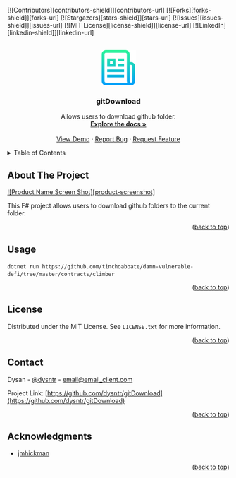 <!-- Improved compatibility of back to top link: See: https://github.com/othneildrew/Best-README-Template/pull/73 -->

<a name="readme-top"></a>

<!--
*** Thanks for checking out the Best-README-Template. If you have a suggestion
*** that would make this better, please fork the repo and create a pull request
*** or simply open an issue with the tag "enhancement".
*** Don't forget to give the project a star!
*** Thanks again! Now go create something AMAZING! :D
-->

<!-- PROJECT SHIELDS -->
<!--
*** I'm using markdown "reference style" links for readability.
*** Reference links are enclosed in brackets [ ] instead of parentheses ( ).
*** See the bottom of this document for the declaration of the reference variables
*** for contributors-url, forks-url, etc. This is an optional, concise syntax you may use.
*** https://www.markdownguide.org/basic-syntax/#reference-style-links
-->

[![Contributors][contributors-shield]][contributors-url]
[![Forks][forks-shield]][forks-url]
[![Stargazers][stars-shield]][stars-url]
[![Issues][issues-shield]][issues-url]
[![MIT License][license-shield]][license-url]
[![LinkedIn][linkedin-shield]][linkedin-url]

<!-- PROJECT LOGO -->
<br />
<div align="center">
  <a href="https://github.com/dysntr/gitDownload">
    <img src="images/logo.png" alt="Logo" width="80" height="80">
  </a>

<h3 align="center">gitDownload</h3>

  <p align="center">
    Allows users to download github folder.
    <br />
    <a href="https://github.com/dysntr/gitDownload"><strong>Explore the docs »</strong></a>
    <br />
    <br />
    <a href="https://github.com/dysntr/gitDownload">View Demo</a>
    ·
    <a href="https://github.com/dysntr/gitDownload/issues">Report Bug</a>
    ·
    <a href="https://github.com/dysntr/gitDownload/issues">Request Feature</a>
  </p>
</div>

<!-- TABLE OF CONTENTS -->
<details>
  <summary>Table of Contents</summary>
  <ol>
    <li>
      <a href="#about-the-project">About The Project</a>
    </li>
    <li><a href="#usage">Usage</a></li>
    <li><a href="#license">License</a></li>
    <li><a href="#contact">Contact</a></li>
    <li><a href="#acknowledgments">Acknowledgments</a></li>
  </ol>
</details>

<!-- ABOUT THE PROJECT -->

## About The Project

[![Product Name Screen Shot][product-screenshot]](https://example.com)

This F# project allows users to download github folders to the current folder.

<p align="right">(<a href="#readme-top">back to top</a>)</p>


<!-- GETTING STARTED -->

<!-- USAGE EXAMPLES -->

## Usage

`dotnet run https://github.com/tinchoabbate/damn-vulnerable-defi/tree/master/contracts/climber`

<p align="right">(<a href="#readme-top">back to top</a>)</p>

<!-- ROADMAP -->

## License

Distributed under the MIT License. See `LICENSE.txt` for more information.

<p align="right">(<a href="#readme-top">back to top</a>)</p>

<!-- CONTACT -->

## Contact

Dysan - [@dysntr](https://twitter.com/dysntr) - email@email_client.com

Project Link: [https://github.com/dysntr/gitDownload](https://github.com/dysntr/gitDownload)

<p align="right">(<a href="#readme-top">back to top</a>)</p>

<!-- ACKNOWLEDGMENTS -->

## Acknowledgments

- [jmhickman](https://github.com/jmhickman)

<p align="right">(<a href="#readme-top">back to top</a>)</p>
